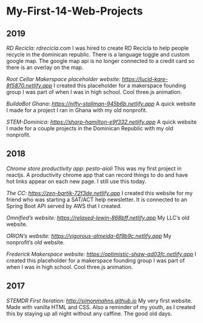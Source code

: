 # My-First-14-Web-Projects

**2019**
--------------------
*RD Recicla: rdrecicla.com*
I was hired to create RD Recicla to help people recycle in the dominican republic. There is a language toggle and custom google map. The google map api is no longer connected to a credit card so there is an overlay on the map.

*Root Cellar Makerspace placeholder website: https://lucid-kare-8f5870.netlify.app*
I created this placeholder for a makerspace founding group I was part of when I was in high school. Cool three.js animation.

*BuildaBot Ghana: https://nifty-stallman-945b6b.netlify.app*
A quick website I made for a project I ran in Ghana with my old nonprofit.

*STEM-Dominica: https://sharp-hamilton-e9f332.netlify.app*
A quick website I made for a couple projects in the Dominican Republic with my old nonprofit. 


**2018**
--------------------
*Chrome store productivity app: pesto-aioli*
This was my first project in reactjs. A productivity chrome app that can record things to do and have hot links appear on each new page. I still use this today.

*The CC: https://zen-bartik-72f3de.netlify.app*
I created this website for my friend who was starting a SAT/ACT help newsletter. It is connected to an Spring Boot API served by AWS that I created.

*Omnified’s website: https://relaxed-lewin-868bff.netlify.app*
My LLC’s old website. 

*ORION’s website: https://vigorous-almeida-6f9b9c.netlify.app*
My nonprofit’s old website. 

*Frederick Makerspace website: https://optimistic-shaw-ad03fc.netlify.app*
I created this placeholder for a makerspace founding group I was part of when I was in high school. Cool three.js animation.



**2017**
--------------------
*STEMDR First Iteration: http://simonmahns.github.io*
My very first website. Made with vanilla HTML and CSS. Also a reminder of my youth, as I created this by staying up all night without any caffine. The good old days.
